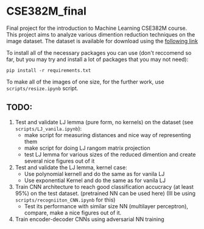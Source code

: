 # CSE382M_final
Final project for the introduction to Machine Learning CSE382M course.
This project aims to analyze various dimention reduction techniques on the image dataset. The dataset is available for download using the [following link](https://www.kaggle.com/datasets/alxmamaev/flowers-recognition?resource=download) 


To install all of the necessary packages you can use (don't reccomend so far, but you may try and install a lot of packages that you may not need):

```
pip install -r requirements.txt
```

To make all of the images of one size, for the further work, use `scripts/resize.ipynb` script.


[]()
## TODO:
 1. Test and validate LJ lemma (pure form, no kernels) on the dataset (see `scripts/LJ_vanila.ipynb`):
    - make script for measuring distances and nice way of representing them
    - make script for doing LJ rangom matrix projection
    - test LJ lemma for various sizes of the reduced dimention and create several nice figures out of it
2. Test and validate the LJ lemma, kernel case:
    - Use polynomial kernell and do the same as for vanila LJ
    - Use exponential Kernel and do the same as for vanila LJ
3. Train CNN architecture to reach good classification accucracy (at least 95%) on the test dataset. (pretrained NN can be used here) (Ill be using `scripts/recogniiton_CNN.ipynb` for this)
    - Test its performance with similar size NN (multilayer perceptron), compare, make a nice figures out of it.
4. Train encoder-decoder CNNs using adversarial NN training